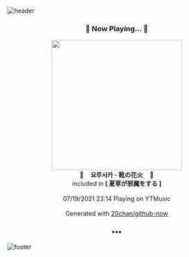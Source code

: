 ![header](https://capsule-render.vercel.app/api?type=wave&height=170&section=header&text=Hi.%20I'm%20SHIFT&fontColor=090707&fontAlignX=45&fontAlignY=65&fontSize=100)

<h3 align="center">🎵 Now Playing... 🎵</h3>
<p align="center">
  <a href="https://music.youtube.com/watch?v=JxiCAEvcF5s">
    <img width="300" src="https://lh3.googleusercontent.com/y7jJKn2kx_HKMfSY4NmVnalSFZ3HKwYyJiLWA72--H-eqZ2Azlx51U-CsXS4tWO8Th5oL1JQS-24ZOfR">
  </a>
  <br>
  🎵&nbsp&nbsp&nbsp <b>요루시카 - 靴の花火</b> &nbsp&nbsp&nbsp🎵
  <br>
  included in <b>[ 夏草が邪魔をする ]</b>
  
  <br />
  <br />
  07/19/2021 23:14 Playing on YTMusic
  <br />
  <br />
  Generated with <a href="https://github.com/20chan/github-now">20chan/github-now</a>
</p>

<h3 align="center">•••</h3>

![footer](https://capsule-render.vercel.app/api?type=wave&height=150&section=footer)

